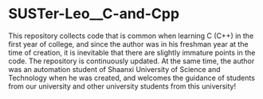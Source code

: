 # SUSTer-Leo__C-and-Cpp
This repository collects code that is common when learning C (C++) in the first year of college, and since the author was in his freshman year at the time of creation, it is inevitable that there are slightly immature points in the code. The repository is continuously updated. At the same time, the author was an automation student of Shaanxi University of Science and Technology when he was created, and welcomes the guidance of students from our university and  other university students from this university!
